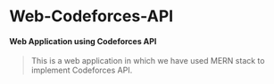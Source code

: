 # Web-Codeforces-API
#### Web Application using Codeforces API

> This is a web application in which we have used MERN stack to implement Codeforces API.

